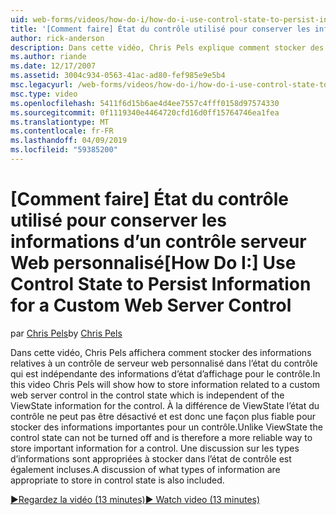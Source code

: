 ```yaml
---
uid: web-forms/videos/how-do-i/how-do-i-use-control-state-to-persist-information-for-a-custom-web-server-control
title: '[Comment faire] État du contrôle utilisé pour conserver les informations d’un contrôle serveur Web personnalisé | Microsoft Docs'
author: rick-anderson
description: Dans cette vidéo, Chris Pels explique comment stocker des informations relatives à un contrôle de serveur web personnalisé dans l’état du contrôle qui est indépendant de l’état d’affichage...
ms.author: riande
ms.date: 12/17/2007
ms.assetid: 3004c934-0563-41ac-ad80-fef985e9e5b4
msc.legacyurl: /web-forms/videos/how-do-i/how-do-i-use-control-state-to-persist-information-for-a-custom-web-server-control
msc.type: video
ms.openlocfilehash: 5411f6d15b6ae4d4ee7557c4fff0158d97574330
ms.sourcegitcommit: 0f1119340e4464720cfd16d0ff15764746ea1fea
ms.translationtype: MT
ms.contentlocale: fr-FR
ms.lasthandoff: 04/09/2019
ms.locfileid: "59385200"
---
```

# <a name="how-do-i-use-control-state-to-persist-information-for-a-custom-web-server-control"></a><span data-ttu-id="a06cb-103">[Comment faire] État du contrôle utilisé pour conserver les informations d’un contrôle serveur Web personnalisé</span><span class="sxs-lookup"><span data-stu-id="a06cb-103">[How Do I:] Use Control State to Persist Information for a Custom Web Server Control</span></span>

<span data-ttu-id="a06cb-104">par [Chris Pels](https://twitter.com/chrispels)</span><span class="sxs-lookup"><span data-stu-id="a06cb-104">by [Chris Pels](https://twitter.com/chrispels)</span></span>

<span data-ttu-id="a06cb-105">Dans cette vidéo, Chris Pels affichera comment stocker des informations relatives à un contrôle de serveur web personnalisé dans l’état du contrôle qui est indépendante des informations d’état d’affichage pour le contrôle.</span><span class="sxs-lookup"><span data-stu-id="a06cb-105">In this video Chris Pels will show how to store information related to a custom web server control in the control state which is independent of the ViewState information for the control.</span></span> <span data-ttu-id="a06cb-106">À la différence de ViewState l’état du contrôle ne peut pas être désactivé et est donc une façon plus fiable pour stocker des informations importantes pour un contrôle.</span><span class="sxs-lookup"><span data-stu-id="a06cb-106">Unlike ViewState the control state can not be turned off and is therefore a more reliable way to store important information for a control.</span></span> <span data-ttu-id="a06cb-107">Une discussion sur les types d’informations sont appropriées à stocker dans l’état de contrôle est également incluses.</span><span class="sxs-lookup"><span data-stu-id="a06cb-107">A discussion of what types of information are appropriate to store in control state is also included.</span></span>

[<span data-ttu-id="a06cb-108">&#9654;Regardez la vidéo (13 minutes)</span><span class="sxs-lookup"><span data-stu-id="a06cb-108">&#9654; Watch video (13 minutes)</span></span>](https://channel9.msdn.com/Blogs/ASP-NET-Site-Videos/how-do-i-use-control-state-to-persist-information-for-a-custom-web-server-control)
